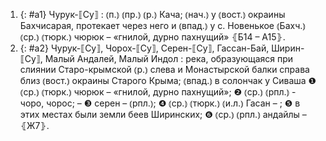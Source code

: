 ---
---

1. {: #a1} Чурук-⟦Су⟧
: ⦅п.⦆ ⦅пр.⦆ ⦅р.⦆ Кача; ⦅нач.⦆ у ⦅вост.⦆ окраины Бахчисарая, протекает через него и ⦅впад.⦆ у с. Новенькое ⦅Бахч.⦆ ⦅ср.⦆ ⦅тюрк.⦆ чюрюк – «гнилой, дурно пахнущий» ⦃Б14 – А15⦄.
2. {: #a2} Чурук-⟦Су⟧, Чорох-⟦Су⟧, Серен-⟦Су⟧, Гассан-Бай, Ширин-⟦Су⟧, Малый Андалей, Малый Индол
: река, образующаяся при слиянии Старо-крымской ⦅р.⦆ слева и Монастырской балки справа близ ⦅вост.⦆ окраины Старого Крыма; ⦅впад.⦆ в солончак у Сиваша ❶ ⦅ср.⦆ ⦅тюрк.⦆ чюрюк – «гнилой, дурно пахнущий»; ❷ ⦅ср.⦆ ⦅рпл.⦆ - чоро, чорос; – ❸ серен – ⦅рпл.⦆; ❹ ⦅ср.⦆ ⦅тюрк.⦆ ⦅и.л.⦆ Гасан – ; ❺ в этих местах были земли беев Ширинских; ❻ ⦅ср.⦆ ⦅рпл.⦆ андайлы – ⦃Ж7⦄.
